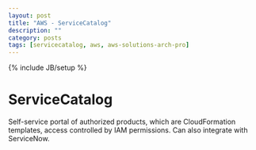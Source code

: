 ```yaml
---
layout: post
title: "AWS - ServiceCatalog"
description: ""
category: posts
tags: [servicecatalog, aws, aws-solutions-arch-pro]
---
```

{% include JB/setup %}

# ServiceCatalog

Self-service portal of authorized products, which are CloudFormation templates, access controlled by IAM permissions. Can also integrate with ServiceNow.

